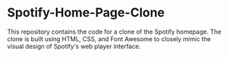 # Spotify-Home-Page-Clone
This repository contains the code for a clone of the Spotify homepage. The clone is built using HTML, CSS, and Font Awesome to closely mimic the visual design of Spotify's web player interface.
